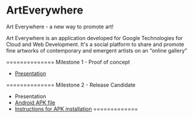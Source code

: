 ArtEverywhere
=============

Art Everywhere - a new way to promote art!

Art Everywhere is an application developed for Google Technologies for Cloud and Web Development. It's a social platform to share and promote fine artworks of contemporary and emergent artists on an “online gallery”

==============
Milestone 1 - Proof of concept
- [Presentation](https://drive.google.com/file/d/0B1qdoPYeXd80TldBM3NiNE40Q28/view?usp=sharing)

==============
Milestone 2 - Release Candidate
- Presentation
- [Android APK file](https://drive.google.com/file/d/0B1qdoPYeXd80eGt5aENKTWJ6SHc/view?usp=sharing)
- [Instructions for APK installation](https://drive.google.com/file/d/0B1qdoPYeXd80RTRoZU5Yc0tEYUU/view?usp=sharing)
=============
